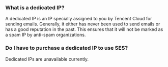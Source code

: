 [](id:que1) 
### What is a dedicated IP?
A dedicated IP is an IP specially assigned to you by Tencent Cloud for sending emails. Generally, it either has never been used to send emails or has a good reputation in the past. This ensures that it will not be marked as a spam IP by anti-spam organizations.

[](id:que2) 
### Do I have to purchase a dedicated IP to use SES?
Dedicated IPs are unavailable currently.


